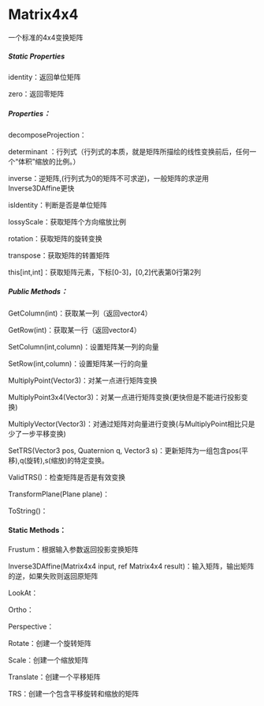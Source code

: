 # Matrix4x4

一个标准的4x4变换矩阵

##### Static Properties

identity：返回单位矩阵

zero：返回零矩阵

##### Properties：

decomposeProjection：

determinant ：行列式（行列式的本质，就是矩阵所描绘的线性变换前后，任何一个“体积”缩放的比例。）

inverse：逆矩阵,(行列式为0的矩阵不可求逆)，一般矩阵的求逆用Inverse3DAffine更快

isIdentity：判断是否是单位矩阵

lossyScale：获取矩阵个方向缩放比例

rotation：获取矩阵的旋转变换

transpose：获取矩阵的转置矩阵

this[int,int]：获取矩阵元素，下标[0-3]，[0,2]代表第0行第2列

##### Public Methods：

GetColumn(int)：获取某一列（返回vector4）

GetRow(int)：获取某一行（返回vector4）

SetColumn(int,column)：设置矩阵某一列的向量

SetRow(int,column)：设置矩阵某一行的向量

MultiplyPoint(Vector3)：对某一点进行矩阵变换

MultiplyPoint3x4(Vector3)：对某一点进行矩阵变换(更快但是不能进行投影变换)

MultiplyVector(Vector3)：对通过矩阵对向量进行变换(与MultiplyPoint相比只是少了一步平移变换)

SetTRS(Vector3 pos, Quaternion q, Vector3 s)：更新矩阵为一组包含pos(平移),q(旋转),s(缩放)的特定变换。

ValidTRS()：检查矩阵是否是有效变换

TransformPlane(Plane plane)：

ToString()：

#### Static Methods：

Frustum：根据输入参数返回投影变换矩阵

Inverse3DAffine(Matrix4x4 input, ref Matrix4x4 result)：输入矩阵，输出矩阵的逆，如果失败则返回原矩阵

LookAt：

Ortho：

Perspective：

Rotate：创建一个旋转矩阵

Scale：创建一个缩放矩阵

Translate：创建一个平移矩阵

TRS：创建一个包含平移旋转和缩放的矩阵



